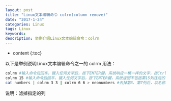 ```yaml
---
layout: post
title: "Linux文本编辑命令 colrm(column remove)"
date: "2017-1-24"
categories: Linux
tags: Linux
keywords:
description: 举例介绍Linux文本编辑命令：colrm
---
```


* content
{:toc}


以下是举例说明Linux文本编辑命令之一的 colrm 用法：

```bash
colrm #输入命令后回车，键入任何文字后，按下ENTER鍵，系统响应一模一样的文字，按Ctrl+c退出
colrm 15 #输入命令后回车，键入任何文字后，按下ENTER鍵，系统返回不包括第15列往后的字符（只返回前十四个字符）
cat numbers | colrm 3 3 | colrm 6 6 > neonumbers #去掉第3、第7列后，以名称为 neonumbers 的文件存储结果（去掉第三列后第七列就变为了第六列，所以命令中写6）
```

说明：滤掉指定的列